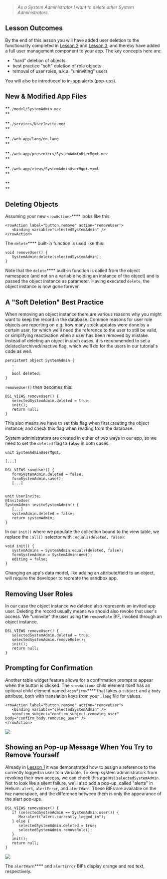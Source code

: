> _As a System Administrator I want to delete other System Administrators._

  


  


## Lesson Outcomes

By the end of this lesson you will have added user deletion to the functionality completed in [Lesson 2](/wiki/spaces/HTUT/pages/5736773/Lesson+02+The+Table+Widget+and+Basic+Navigation) and [Lesson 3](/wiki/spaces/HTUT/pages/5741853/Lesson+03+User+Input+Persistence+Validation+and+Tables+continued), and thereby have added a full user management component to your app. The key concepts here are:

  * "hard" deletion of objects
  * best practice "soft" deletion of role objects
  * removal of user roles, a.k.a. "uninviting" users



You will also be introduced to in-app alerts (pop-ups).

  


  


## New & Modified App Files

**`./model/SystemAdmin.mez`  
**

**`./services/UserInvite.mez`  
**

**`./web-app/lang/en.lang`  
**

**`./web-app/presenters/SystemAdminUserMgmt.mez`  
**

**`./web-app/views/SystemAdminUserMgmt.vxml`  
**

**  
**

  


## Deleting Objects

Assuming your new `<rowAction>`**** looks like this:
    
    
    <rowAction label="button.remove" action="removeUser">
       <binding variable="selectedSystemAdmin" />
    </rowAction>

The `delete`**** built-in function is used like this:
    
    
    void removeUser() {
       SystemAdmin:delete(selectedSystemAdmin);
    }

Note that the `delete`**** built-in function is called from the object namespace (and not on a variable holding an instance of the object) and is passed the object instance as parameter. Having executed `delete`, the object instance is now gone forever.

  


  


## A "Soft Deletion" Best Practice

When removing an object instance there are various reasons why you might want to keep the record in the database. Common reasons for user role objects are reporting on e.g. how many stock updates were done by a certain user, for which we'll need the reference to the user to still be valid, or simplifying reactivation when a user has been removed by mistake. Instead of deleting an object in such cases, it is recommended to set a deleted/archived/inactive flag, which we'll do for the users in our tutorial's code as well.
    
    
    persistent object SystemAdmin {
       .
       .	
       bool deleted;
    }

`removeUser()` then becomes this:
    
    
    DSL_VIEWS removeUser() {
       selectedSystemAdmin.deleted = true;
       init();
       return null;
    }

This also means we have to set this flag when first creating the object instance, and check this flag when reading from the database.

System administrators are created in either of two ways in our app, so we need to set the `deleted` flag to **`false`** in both cases:
    
    
    unit SystemAdminUserMgmt;
     
    [...]
     
    DSL_VIEWS saveUser() {
       formSystemAdmin.deleted = false;
       formSystemAdmin.save();
       [...]
    
    
    unit UserInvite;
    @InviteUser
    SystemAdmin inviteSystemAdmin() { 
       [...]
       systemAdmin.deleted = false;
       return systemAdmin;
    }

  


In our `init()` where we populate the collection bound to the view table, we replace the `:all() `selector with `:equals(deleted, false)`:
    
    
    void init() {
       systemAdmins = SystemAdmin:equals(deleted, false);
       formSystemAdmin = SystemAdmin:new();
       editing = false;
    }

  


  


Changing an app's data model, like adding an attribute/field to an object, will require the developer to recreate the sandbox app.

## Removing User Roles

In our case the object instance we deleted also represents an invited app user. Deleting the record usually means we should also revoke that user's access. We "uninvite" the user using the `removeRole` BIF, invoked through an object instance.
    
    
    DSL_VIEWS removeUser() {
       selectedSystemAdmin.deleted = true;
       selectedSystemAdmin.removeRole();
       init();
       return null;
    }

  


  


  


## Prompting for Confirmation

Another table widget feature allows for a confirmation prompt to appear when the button is clicked. The `<rowAction>` child element itself has an optional child element named `<confirm>`**** that takes a `subject` and a `body` attribute, both with translation keys from your `.lang` file for values.
    
    
    <rowAction label="button.remove" action="removeUser">
       <binding variable="selectedSystemAdmin" />
       <confirm subject="confirm_subject.removing_user" body="confirm_body.removing_user" />
    </rowAction>

![](https://mezzaninewiki.atlassian.net/wiki/download/attachments/5737545/Screen%20Shot%202017-02-03%20at%201.18.53%20PM.png?version=2&modificationDate=1486127987729&cacheVersion=1&api=v2)

  


  


  


## Showing an Pop-up Message When You Try to Remove Yourself

Already in [Lesson 1](/wiki/spaces/HTUT/pages/5745786/Lesson+01+A+Basic+Helium+App) it was demonstrated how to assign a reference to the currently logged in user to a variable. To keep system administrators from revoking their own access, we can check this against `selectedSystemAdmin`. Not to look like a silent failure, we'll also add a pop-up, called "alerts" in Helium: `alert`, `alertError`, and `alertWarn`. These BIFs are available on the `Mez` namespace, and the difference between them is only the appearance of the alert pop-ups.
    
    
    DSL_VIEWS removeUser() {
       if (selectedSystemAdmin == SystemAdmin:user()) {
          Mez:alert("alert.currently_logged_in");
       } else {
          selectedSystemAdmin.deleted = true;
          selectedSystemAdmin.removeRole();
       }
       init();
       return null;
    }

![](https://mezzaninewiki.atlassian.net/wiki/download/attachments/5737545/Screen%20Shot%202017-02-02%20at%203.36.15%20PM.png?version=2&modificationDate=1486118571404&cacheVersion=1&api=v2)

The `alertWarn`**** and `alertError` BIFs display orange and red text, respectively.

  


  






  

